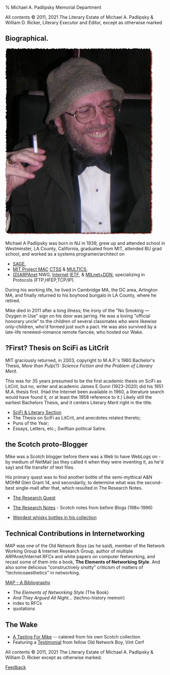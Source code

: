 % Michael A. Padlipsky Memorial Department

All contents &copy; 2011, 2021 The Literary Estate of Michael A. Padlipsky & William D. Ricker, Literary Executor and Editor, except as otherwise marked

## Biographical.

![Michael A Padlipsky (1939-2011)](./RFC/imgs/image002.jpg)

Michael A Padlipsky was born in NJ in 1939, grew up and attended school in Westminster, LA County, California, graduated from MIT, attended BU grad school, and worked as a systems programer/architect on 

* [SAGE](https://en.wikipedia.org/wiki/SAGE_(computer)), 
* [MIT Project MAC](https://en.wikipedia.org/wiki/MIT_Computer_Science_and_Artificial_Intelligence_Laboratory#Project_MAC) [CTSS](https://multicians.org/thvv/7094.html) &amp; [MULTICS](https://multicians.org/),
* [(D)ARPAnet](https://en.wikipedia.org/wiki/ARPANET) NWG, [Internet](https://en.wikipedia.org/wiki/Internet) [IETF](https://en.wikipedia.org/wiki/Internet_Engineering_Task_Force), & [MILnet+DDN](https://en.wikipedia.org/wiki/MILNET), specializing in Protocols (FTP,HFEP,TCP/IP).

During his working life, he lived in Cambridge MA, the DC area, Arlington MA, and finally returned to his boyhood bungalo in LA County, where he retired.

Mike died in 2011 after a long illness; the irony of the &quot;No Smoking &mdash; Oxygen in Use&quot; sign on his door was jarring. He was a loving &quot;official honorary uncle&quot; to the children of several classmates who were likewise only-children, who'd formed just such a pact. He was also survived by a late-life renewed-romance remote fianc&eacute;e, who hosted our Wake.

## ?First? Thesis on SciFi as LitCrit

MIT graciously returned, in 2003, copyright to M.A.P.'s 1960 Bachelor's Thesis, 
*More than Pulp(?): Science Fiction and the Problem of Literary Merit*.

This was for 35 years presumed to be the first academic thesis on SciFi as LitCrit, but no, writer and academic James E Gunn (1923-2020) did his 1951 M.A. thesis first. (Had the Internet been available in 1960, a literature search would have found it, or at least the 1958 reference to it.) Likely still the earliest Bachelors Thesis, and it centers Literary Merit right in the title.

* [SciFi &amp; Literary  Section](./SciFi/)
* The Thesis on SciFi as LitCrit, and anecdotes related thereto;
* Puns of the Year;
* Essays, Letters, etc.; Swiftian political Satire.



## the Scotch proto-Blogger

Mike was a Scotch blogger before there was a Web to have WebLogs on - by medium of NetMail (as they called it when they were inventing it, as he'd say) and file transfer of text files.

His primary quest was to find another bottle of the semi-mythical A&N MOHM Glen Grant 14, and secondarily, to determine what was the second-best single-malt after that, which resulted in The Research Notes.

* [The Research Quest](./Malt/)

* [The Research Notes](./Malt/notes.html) - Scotch notes from before Blogs (198x-1996)

* [Weirdest whisky bottles in his collection](./Malt/Mike-Empties-WDA.html)

## Technical Contributions in Internetworking

MAP was one of the Old Network Boys (as he said), member of the Network Working Group &amp; Internet Research Group, author of multiple  ARPAnet/Internet RFCs and white papers on computer Networking, and recast some of them into a book, **The Elements of Networking Style**. And also some delicious "constructively snotty" criticism of matters of "technicoaesthetics" in networking.

[MAP - A Bibliography](./RFC/) 

* *The Elements of Networking Style* (The Book)
* *And They Argued All Night...* (techno-history memoir)
* index to RFCs
* quotations

## The Wake


* [A Tasting For Mike](./Malt/tasting.html) -- catered from his own Scotch collection
* Featuring a [Testimonial](./Malt/tasting.html#oration) from fellow Old Network Boy, Vint Cerf

All contents &copy; 2011, 2021 The Literary Estate of Michael A. Padlipsky & William D. Ricker
except as otherwise marked.  

[Feedback](https://github.com/n1vux/articles/issues/new/choose)
